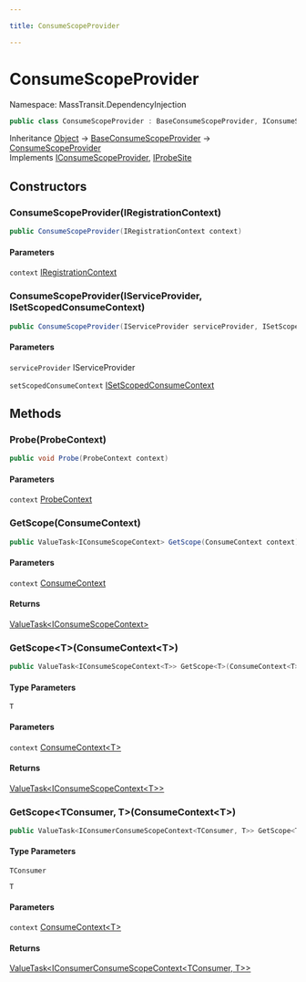 ```yaml
---

title: ConsumeScopeProvider

---
```


# ConsumeScopeProvider

Namespace: MassTransit.DependencyInjection

```csharp
public class ConsumeScopeProvider : BaseConsumeScopeProvider, IConsumeScopeProvider, IProbeSite
```

Inheritance [Object](https://learn.microsoft.com/en-us/dotnet/api/system.object) → [BaseConsumeScopeProvider](../masstransit-dependencyinjection/baseconsumescopeprovider) → [ConsumeScopeProvider](../masstransit-dependencyinjection/consumescopeprovider)<br/>
Implements [IConsumeScopeProvider](../masstransit-dependencyinjection/iconsumescopeprovider), [IProbeSite](../../masstransit-abstractions/masstransit/iprobesite)

## Constructors

### **ConsumeScopeProvider(IRegistrationContext)**

```csharp
public ConsumeScopeProvider(IRegistrationContext context)
```

#### Parameters

`context` [IRegistrationContext](../../masstransit-abstractions/masstransit/iregistrationcontext)<br/>

### **ConsumeScopeProvider(IServiceProvider, ISetScopedConsumeContext)**

```csharp
public ConsumeScopeProvider(IServiceProvider serviceProvider, ISetScopedConsumeContext setScopedConsumeContext)
```

#### Parameters

`serviceProvider` IServiceProvider<br/>

`setScopedConsumeContext` [ISetScopedConsumeContext](../masstransit/isetscopedconsumecontext)<br/>

## Methods

### **Probe(ProbeContext)**

```csharp
public void Probe(ProbeContext context)
```

#### Parameters

`context` [ProbeContext](../../masstransit-abstractions/masstransit/probecontext)<br/>

### **GetScope(ConsumeContext)**

```csharp
public ValueTask<IConsumeScopeContext> GetScope(ConsumeContext context)
```

#### Parameters

`context` [ConsumeContext](../../masstransit-abstractions/masstransit/consumecontext)<br/>

#### Returns

[ValueTask\<IConsumeScopeContext\>](https://learn.microsoft.com/en-us/dotnet/api/system.threading.tasks.valuetask-1)<br/>

### **GetScope\<T\>(ConsumeContext\<T\>)**

```csharp
public ValueTask<IConsumeScopeContext<T>> GetScope<T>(ConsumeContext<T> context)
```

#### Type Parameters

`T`<br/>

#### Parameters

`context` [ConsumeContext\<T\>](../../masstransit-abstractions/masstransit/consumecontext-1)<br/>

#### Returns

[ValueTask\<IConsumeScopeContext\<T\>\>](https://learn.microsoft.com/en-us/dotnet/api/system.threading.tasks.valuetask-1)<br/>

### **GetScope\<TConsumer, T\>(ConsumeContext\<T\>)**

```csharp
public ValueTask<IConsumerConsumeScopeContext<TConsumer, T>> GetScope<TConsumer, T>(ConsumeContext<T> context)
```

#### Type Parameters

`TConsumer`<br/>

`T`<br/>

#### Parameters

`context` [ConsumeContext\<T\>](../../masstransit-abstractions/masstransit/consumecontext-1)<br/>

#### Returns

[ValueTask\<IConsumerConsumeScopeContext\<TConsumer, T\>\>](https://learn.microsoft.com/en-us/dotnet/api/system.threading.tasks.valuetask-1)<br/>
